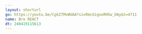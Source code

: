 ```yaml
---
layout: shorturl
go: https://youtu.be/CgkZ7MvWUAA?si=RmcUigoxRH5w_DAy&t=4711
name: Bro REACT
dt: 240419115613
---
```

